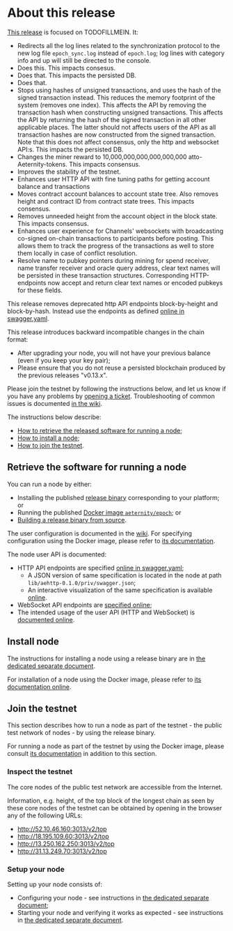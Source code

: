 # About this release

[This release][this-release] is focused on TODOFILLMEIN.
It:
* Redirects all the log lines related to the synchronization protocol
to the new log file `epoch_sync.log` instead of `epoch.log`; log lines with
category info and up will still be directed to the console.
* Does this. This impacts consesus.
* Does that. This impacts the persisted DB.
* Does that.
* Stops using hashes of unsigned transactions, and uses the hash of the signed transaction instead. This reduces the memory footprint of the system (removes one index). This affects the API by removing the transaction hash when constructing unsigned transactions. This affects the API by returning the hash of the signed transaction in all other applicable places. The latter should not affects users of the API as all transaction hashes are now constructed from the signed transaction. Note that this does not affect consensus, only the http and websocket API:s. This impacts the persisted DB.
* Changes the miner reward to 10,000,000,000,000,000,000 atto-Aeternity-tokens. This impacts consensus.
* Improves the stability of the testnet.
* Enhances user HTTP API with fine tuning paths for getting account balance and transactions
* Moves contract account balances to account state tree. Also removes height and contract ID from contract state trees. This impacts consensus.
* Removes unneeded height from the account object in the block state. This impacts consensus.
* Enhances user experience for Channels' websockets with broadcasting co-signed on-chain transactions to participants before posting. This allows them to track the progress of the transactions as well to store them locally in case of conflict resolution.
* Resolve name to pubkey pointers during mining for spend receiver, name transfer receiver and oracle query address, clear text names will be persisted in these transaction structures. Corresponding HTTP-endpoints now accept and return clear text names or encoded pubkeys for these fields.

[this-release]: https://github.com/aeternity/epoch/releases/tag/v0.14.0

This release removes deprecated http API endpoints block-by-height
and block-by-hash. Instead use the endpoints as defined
[online in swagger.yaml][swagger-yaml].

This release introduces backward incompatible changes in the chain format:
* After upgrading your node, you will not have your previous balance (even if you keep your key pair);
* Please ensure that you do not reuse a persisted blockchain produced by the previous releases "v0.13.x".

Please join the testnet by following the instructions below, and let us know if you have any problems by [opening a ticket](https://github.com/aeternity/epoch/issues).
Troubleshooting of common issues is documented [in the wiki](https://github.com/aeternity/epoch/wiki/Troubleshooting).

The instructions below describe:
* [How to retrieve the released software for running a node](#retrieve-the-software-for-running-a-node);
* [How to install a node](#install-node);
* [How to join the testnet](#join-the-testnet).

## Retrieve the software for running a node

You can run a node by either:
* Installing the published [release binary][this-release] corresponding to your platform; or
* Running the published [Docker image `aeternity/epoch`][docker]; or
* [Building a release binary from source][build].

[docker]: https://github.com/aeternity/epoch/blob/v0.14.0/docs/docker.md
[build]: https://github.com/aeternity/epoch/blob/v0.14.0/docs/build.md

The user configuration is documented in the [wiki](https://github.com/aeternity/epoch/wiki/User-provided-configuration).
For specifying configuration using the Docker image, please refer to [its documentation][docker].

The node user API is documented:
* HTTP API endpoints are specified [online in swagger.yaml][swagger-yaml];
  * A JSON version of same specification is located in the node at path `lib/aehttp-0.1.0/priv/swagger.json`;
  * An interactive visualization of the same specification is available [online][swagger-ui].
* WebSocket API endpoints are [specified online][api-doc];
* The intended usage of the user API (HTTP and WebSocket) is [documented online][api-doc].

[swagger-yaml]: https://github.com/aeternity/epoch/blob/v0.14.0/config/swagger.yaml
[swagger-ui]: https://aeternity.github.io/epoch-api-docs/?config=https://raw.githubusercontent.com/aeternity/epoch/v0.14.0/apps/aehttp/priv/swagger.json
[api-doc]: https://github.com/aeternity/protocol/blob/epoch-v0.14.0/epoch/api/README.md

## Install node

The instructions for installing a node using a release binary are in [the dedicated separate document](../../docs/installation.md).

For installation of a node using the Docker image, please refer to [its documentation online][docker].

## Join the testnet

This section describes how to run a node as part of the testnet - the public test network of nodes - by using the release binary.

For running a node as part of the testnet by using the Docker image, please consult [its documentation][docker] in addition to this section.

### Inspect the testnet

The core nodes of the public test network are accessible from the Internet.

Information, e.g. height, of the top block of the longest chain as seen by these core nodes of the testnet can be obtained by opening in the browser any of the following URLs:
* http://52.10.46.160:3013/v2/top
* http://18.195.109.60:3013/v2/top
* http://13.250.162.250:3013/v2/top
* http://31.13.249.70:3013/v2/top

### Setup your node

Setting up your node consists of:
* Configuring your node - see instructions in [the dedicated separate document](../../docs/configuration.md);
* Starting your node and verifying it works as expected - see instructions in [the dedicated separate document](../../docs/operation.md).
